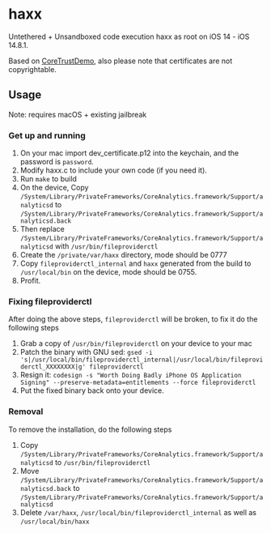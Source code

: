 # haxx

Untethered + Unsandboxed code execution haxx as root on iOS 14 - iOS 14.8.1.

Based on [CoreTrustDemo](https://github.com/zhuowei/CoreTrustDemo), also please note that certificates are not copyrightable.

## Usage

Note: requires macOS + existing jailbreak

### Get up and running

1. On your mac import dev_certificate.p12 into the keychain, and the password is `password`.
2. Modify haxx.c to include your own code (if you need it).
3. Run `make` to build
4. On the device, Copy `/System/Library/PrivateFrameworks/CoreAnalytics.framework/Support/analyticsd` to `/System/Library/PrivateFrameworks/CoreAnalytics.framework/Support/analyticsd.back`
5. Then replace `/System/Library/PrivateFrameworks/CoreAnalytics.framework/Support/analyticsd` with `/usr/bin/fileproviderctl`
6. Create the `/private/var/haxx` directory, mode should be 0777
7. Copy `fileproviderctl_internal` and `haxx` generated from the build to `/usr/local/bin` on the device, mode should be 0755.
8. Profit.

### Fixing fileproviderctl

After doing the above steps, `fileproviderctl` will be broken, to fix it do the following steps
1. Grab a copy of `/usr/bin/fileproviderctl` on your device to your mac
2. Patch the binary with GNU sed: `gsed -i 's|/usr/local/bin/fileproviderctl_internal|/usr/local/bin/fileproviderctl_XXXXXXXX|g' fileproviderctl`
3. Resign it: `codesign -s "Worth Doing Badly iPhone OS Application Signing" --preserve-metadata=entitlements --force fileproviderctl`
4. Put the fixed binary back onto your device.

### Removal

To remove the installation, do the following steps
1. Copy `/System/Library/PrivateFrameworks/CoreAnalytics.framework/Support/analyticsd` to `/usr/bin/fileproviderctl`
2. Move `/System/Library/PrivateFrameworks/CoreAnalytics.framework/Support/analyticsd.back` to `/System/Library/PrivateFrameworks/CoreAnalytics.framework/Support/analyticsd`
3. Delete `/var/haxx`, `/usr/local/bin/fileproviderctl_internal` as well as `/usr/local/bin/haxx`
